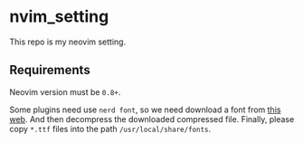 # nvim_setting
This repo is my neovim setting.

## Requirements
Neovim version must be `0.8+`. 

Some plugins need use `nerd font`, so we need download a font from [this web](https://www.nerdfonts.com/font-downloads). And then decompress the downloaded compressed file. Finally, please copy `*.ttf` files into the path `/usr/local/share/fonts`.


